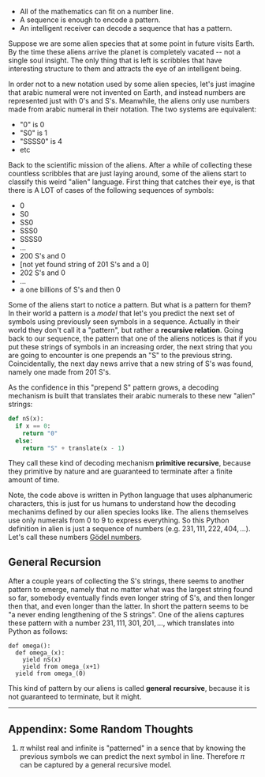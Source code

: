 * All of the mathematics can fit on a number line.
* A sequence is enough to encode a pattern.
* An intelligent receiver can decode a sequence that has a pattern.

Suppose we are some alien species that at some point in future visits Earth. By the time these aliens arrive the planet is completely vacated -- not a single soul insight. The only thing that is left is scribbles that have interesting structure to them and attracts the eye of an intelligent being.

In order not to a new notation used by some alien species, let's just imagine that arabic numeral were not invented on Earth, and instead numbers are represented just with 0's and S's. Meanwhile, the aliens only use numbers made from arabic numeral in their notation. The two systems are equivalent:

* "0" is $0$
* "S0" is $1$
* "SSSS0" is $4$
* etc

Back to the scientific mission of the aliens. After a while of collecting these countless scribbles that are just laying around, some of the aliens start to classify this weird "alien" language. First thing that catches their eye, is that there is A LOT of cases of the following sequences of symbols:

* 0
* S0
* SS0
* SSS0
* SSSS0
* ...
* 200 S's and 0
* [not yet found string of 201 S's and a 0]
* 202 S's and 0
* ...
* a one billions of S's and then 0

Some of the aliens start to notice a pattern. But what is a pattern for them? In their world a pattern is a _model_ that let's you predict the next set of symbols using previously seen symbols in a sequence. Actually in their world they don't call it a "pattern", but rather a **recursive relation**. Going back to our sequence, the pattern that one of the aliens notices is that if you put these strings of symbols in an increasing order, the next string that you are going to encounter is one prepends an "S" to the previous string. Coincidentally, the next day news arrive that a new string of S's was found, namely one made from 201 S's.

As the confidence in this "prepend S" pattern grows, a decoding mechanism is built that translates their arabic numerals to these new "alien" strings:

```python
def nS(x):
  if x == 0:
    return "0"
  else:
    return "S" + translate(x - 1)
```

They call these kind of decoding mechanism **primitive recursive**, because they primitive by nature and are guaranteed to terminate after a finite amount of time. 

Note, the code above is written in Python language that uses alphanumeric characters, this is just for us humans to understand how the decoding mechanims defined by our alien species looks like. The aliens themselves use only numerals from 0 to 9 to express everything. So this Python definition in alien is just a sequence of numbers (e.g. $231,111,222,404,\dots$). Let's call these numbers [Gödel numbers](https://en.wikipedia.org/wiki/G%C3%B6del_numbering).


## General Recursion

After a couple years of collecting the S's strings, there seems to another pattern to emerge, namely that no matter what was the largest string found so far, somebody eventually finds even longer string of S's, and then longer then that, and even longer than the latter. In short the pattern seems to be "a never ending lengthening of the S strings". One of the aliens captures these pattern with a number $231,111,301,201,...$, which translates into Python as follows:

```
def omega():
  def omega_(x):
    yield nS(x)
    yield from omega_(x+1)
  yield from omega_(0)
```

This kind of pattern by our aliens is called **general recursive**, because it is not guaranteed to terminate, but it might.

---

## Appendinx: Some Random Thoughts

1. $\pi$ whilst real and infinite is "patterned" in a sence that by knowing the previous symbols we can predict the next symbol in line. Therefore $\pi$ can be captured by a general recursive model.
